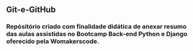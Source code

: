 ## Git-e-GitHub

### Repósitório criado com finalidade didática de anexar resumo das aulas assistidas no Bootcamp Back-end Python e Django oferecido pela Womakerscode.
